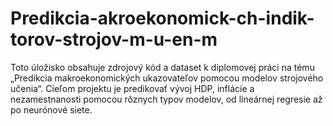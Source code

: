 # Predikcia-akroekonomick-ch-indik-torov-strojov-m-u-en-m
Toto úložisko obsahuje zdrojový kód a dataset k diplomovej práci na tému „Predikcia makroekonomických ukazovateľov pomocou modelov strojového učenia“. Cieľom projektu je predikovať vývoj HDP, inflácie a nezamestnanosti pomocou rôznych typov modelov, od lineárnej regresie až po neurónové siete.
